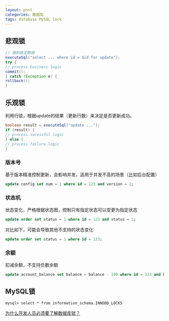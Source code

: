 ```yaml
---
layout: post
categories: 数据库
tags: database MySQL lock
---
```


## 悲观锁

```java
// 强制锁定数据
executeSql("select ... where id = $id for update");
try {
// process business logic
commit();
} catch (Exception e) {
rollback();
}
```

## 乐观锁

利用行锁，根据update的结果（更新行数）来决定是否更新成功。

```java
boolean result = executeSql("update ...");
if (result) {
// process sucessful logic
} else {
// process failure logic
}
```

### 版本号

基于版本精准控制更新，会影响并发，适用于并发不高的场景（比如后台配置）

```sql
update config set num = 1 where id = 123 and version = 2;
```

### 状态机

状态变化，严格根据状态图，控制只有指定状态可以变更为指定状态

```sql
update order set status = 1 where id = 123 and status = 2;
```

对比如下，可能会导致其他不支持的状态变化

```sql
update order set status = 1 where id = 123;
```

### 余额

扣减余额，不支持负数余额

```sql
update account_balance set balance = balance - 100 where id = 123 and balance >= 100;
```



## MySQL锁

```mysql
mysql> select * from information_schema.INNODB_LOCKS
```



[为什么开发人员必须要了解数据库锁？](https://github.com/javagrowing/JGrowing/blob/master/%E8%AE%A1%E7%AE%97%E6%9C%BA%E5%9F%BA%E7%A1%80/%E6%95%B0%E6%8D%AE%E5%BA%93/mysql/%E4%B8%BA%E4%BB%80%E4%B9%88%E5%BC%80%E5%8F%91%E4%BA%BA%E5%91%98%E5%BF%85%E9%A1%BB%E8%A6%81%E4%BA%86%E8%A7%A3%E6%95%B0%E6%8D%AE%E5%BA%93%E9%94%81%EF%BC%9F.md)